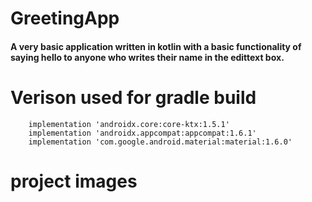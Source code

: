 ﻿# GreetingApp
 <h4>A very basic application written in kotlin with a basic functionality of saying hello to anyone who writes their name in the edittext box.</h4>

# Verison used for gradle build 
```
    implementation 'androidx.core:core-ktx:1.5.1'
    implementation 'androidx.appcompat:appcompat:1.6.1'
    implementation 'com.google.android.material:material:1.6.0'
```
# project images
